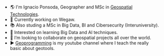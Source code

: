 - 🌎 I'm Ignacio Ponsoda, Geographer and MSc in [Geospatial Technologies](https://mastergeotech.info/).
- 🔭 Currently working on Wegaw.
- 📚 Also studing a MSc in Big Data, BI and Cibersecurity (Interuniversity).
- 🌱 Interested on learning Big Data and AI techniques.
- 👯 I’m looking to collaborate on geospatial projects all over the world.
- ▶️ [Geoprogramming](https://www.youtube.com/c/GeoProgramming) is my youtube channel where I teach the really basic about geotools.

